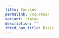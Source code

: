 ```yaml
---
title: Courses
permalink: /courses/
variant: tiptap
description: ""
third_nav_title: Basic
---
```

<p></p>